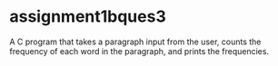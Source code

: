 # assignment1bques3
A C program that takes a paragraph input from the user, counts the frequency of each word in the paragraph, and prints the frequencies. 
